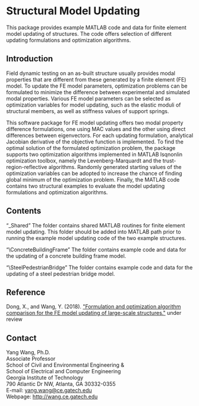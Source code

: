 # Structural Model Updating

This package provides example MATLAB code and data for finite element model updating of structures. The code offers selection of different updating formulations and optimization algorithms. 

## Introduction

Field dynamic testing on an as-built structure usually provides modal properties that are different from these generated by a finite element (FE) model. To update the FE model parameters, optimization problems can be formulated to minimize the difference between experimental and simulated modal properties. Various FE model parameters can be selected as optimization variables for model updating, such as the elastic moduli of structural members, as well as stiffness values of support springs.

This software package for FE model updating offers two modal property difference formulations, one using MAC values and the other using direct differences between eigenvectors. For each updating formulation, analytical Jacobian derivative of the objective function is implemented. To find the optimal solution of the formulated optimization problem, the package supports two optimization algorithms implemented in MATLAB lsqnonlin optimization toolbox, namely the Levenberg-Marquardt and the trust-region-reflective algorithms. Randomly generated starting values of the optimization variables can be adopted to increase the chance of finding global minimum of the optimization problem. Finally, the MATLAB code contains two structural examples to evaluate the model updating formulations and optimization algorithms. 


## Contents

 “\_Shared”
The folder contains shared MATLAB routines for finite element model updating. This folder should be added into MATLAB path prior to running the example model updating code of the two example structures.

“\ConcreteBuildingFrame”
The folder contains example code and data for the updating of a concrete building frame model.

“\SteelPedestrianBridge”
The folder contains example code and data for the updating of a steel pedestrian bridge model.

## Reference
Dong, X., and Wang, Y. (2018). ["Formulation and optimization algorithm comparison for the FE model updating of large-scale structures."](http://wang.ce.gatech.edu/sites/default/files/docs/Formulation%20and%20Optimization%20Algorithm%20Comparison%20for%20the%20FE%20Model%20Updating%20of%20Large-Scale%20Structures.pdf) under review

## Contact

Yang Wang, Ph.D.\
Associate Professor\
School of Civil and Environmental Engineering &\
School of Electrical and Computer Engineering\
Georgia Institute of Technology\
790 Atlantic Dr NW, Atlanta, GA 30332-0355\
E-mail: yang.wang@ce.gatech.edu\
Webpage: http://wang.ce.gatech.edu
